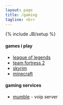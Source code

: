 ```yaml
---
layout: page
title: /gaming
tagline: <br>
---
```

{% include JB/setup %}

#### games i play ####

* [league of legends](http://leagueoflegends.com)
* [team fortress 2](http://www.teamfortress.com)
* [skyrim](http://www.elderscrolls.com/skyrim/)
* [minecraft](http://minecraft.net)

#### gaming services ####
* [mumble](mumble://mumble.kpmullin.com/?version=1.2.0) - voip server

